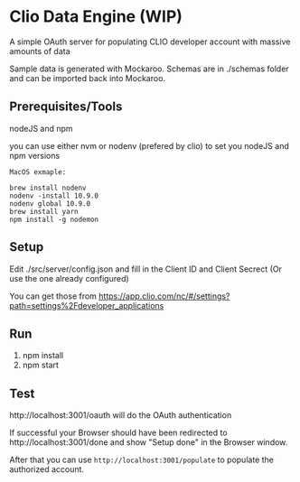 # Clio Data Engine (WIP)
A simple OAuth server for populating CLIO developer account with massive amounts of data

Sample data is generated with Mockaroo. Schemas are in ./schemas folder and can be imported back into Mockaroo.

## Prerequisites/Tools

nodeJS and npm

you can use either nvm or nodenv (prefered by clio) to set you nodeJS and npm versions

```
MacOS exmaple:

brew install nodenv
nodenv -install 10.9.0
nodenv global 10.9.0
brew install yarn
npm install -g nodemon
```


## Setup
Edit ./src/server/config.json and fill in the Client ID and Client Secrect (Or use the one already configured)

You can get those from https://app.clio.com/nc/#/settings?path=settings%2Fdeveloper_applications

## Run
1. npm install 
2. npm start

## Test

http://localhost:3001/oauth will do the OAuth authentication

If successful your Browser should have been redirected to http://localhost:3001/done and show "Setup done" in the Browser window.

After that you can use `http://localhost:3001/populate` to populate the authorized account.


 

